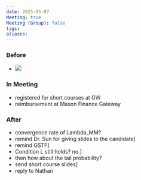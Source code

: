 ```yaml
---
date: 2025-05-07
Meeting: true
Meeting (Group): false
tags: 
aliases:
---
```


### Before
- ![](IMG_5560.jpg)

### In Meeting
- registered for short courses at GW
- reimbursement at Mason Finance Gateway

### After
- convergence rate of Lambda_MM?
- remind Dr. Sun for giving slides to the candidate]
- remind GSTF]
- Condition L still holds? no.]
- then how about the tail probability?
- send short course slides]
- reply to Nathan